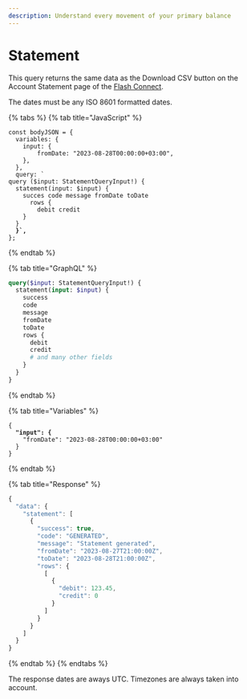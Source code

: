 ```yaml
---
description: Understand every movement of your primary balance
---
```


# Statement

This query returns the same data as the Download CSV button on the Account Statement page of the [Flash Connect](https://connect.uat.flash-payments.com.au/).

The dates must be any ISO 8601 formatted dates.

{% tabs %}
{% tab title="JavaScript" %}
<pre class="language-javascript"><code class="lang-javascript">const bodyJSON = {
  variables: {
    input: {
        fromDate: "2023-08-28T00:00:00+03:00",
    },
  },
  query: `
query ($input: StatementQueryInput!) {
  statement(input: $input) {
    succes code message fromDate toDate 
      rows {
        debit credit
    }
  }  
<strong>  }`,
</strong>};
</code></pre>
{% endtab %}

{% tab title="GraphQL" %}
```graphql
query($input: StatementQueryInput!) {
  statement(input: $input) {
    success
    code
    message
    fromDate
    toDate
    rows {
      debit
      credit
      # and many other fields
    }
  }
}
```
{% endtab %}

{% tab title="Variables" %}
<pre class="language-javascript"><code class="lang-javascript">{
<strong>  "input": {
</strong>    "fromDate": "2023-08-28T00:00:00+03:00"
  }
}
</code></pre>
{% endtab %}

{% tab title="Response" %}
```javascript
{
  "data": {
    "statement": [
      {
        "success": true,
        "code": "GENERATED",
        "message": "Statement generated",
        "fromDate": "2023-08-27T21:00:00Z",
        "toDate": "2023-08-28T21:00:00Z",
        "rows": {
          [
            {
              "debit": 123.45,
              "credit": 0
            }
          ]
        }
      }
    ]
  }
}
```
{% endtab %}
{% endtabs %}

The response dates are aways UTC. Timezones are always taken into account.
